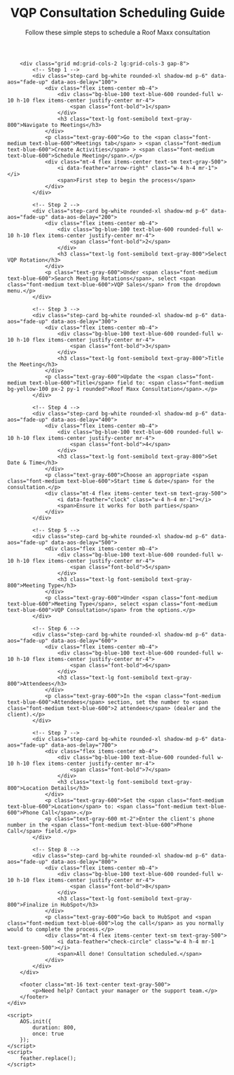 <!DOCTYPE html>
<html lang="en">
<head>
    <meta charset="UTF-8">
    <meta name="viewport" content="width=device-width, initial-scale=1.0">
    <title>VQP Consultation Guide</title>
    <script src="https://cdn.tailwindcss.com"></script>
    <link href="https://unpkg.com/aos@2.3.1/dist/aos.css" rel="stylesheet">
    <script src="https://unpkg.com/aos@2.3.1/dist/aos.js"></script>
    <script src="https://unpkg.com/feather-icons"></script>
    <script src="https://cdn.jsdelivr.net/npm/feather-icons/dist/feather.min.js"></script>
    <style>
        .step-card {
            transition: all 0.3s ease;
        }
        .step-card:hover {
            transform: translateY(-5px);
            box-shadow: 0 20px 25px -5px rgba(0, 0, 0, 0.1), 0 10px 10px -5px rgba(0, 0, 0, 0.04);
        }
    </style>
</head>
<body class="bg-gray-50">
    <div class="container mx-auto px-4 py-12">
        <header class="text-center mb-16" data-aos="fade-down">
            <h1 class="text-4xl font-bold text-gray-800 mb-4">VQP Consultation Scheduling Guide</h1>
            <p class="text-xl text-gray-600 max-w-3xl mx-auto">Follow these simple steps to schedule a Roof Maxx consultation</p>
            <div class="mt-8">
                <i data-feather="calendar" class="w-16 h-16 text-blue-500 mx-auto"></i>
            </div>
        </header>

        <div class="grid md:grid-cols-2 lg:grid-cols-3 gap-8">
            <!-- Step 1 -->
            <div class="step-card bg-white rounded-xl shadow-md p-6" data-aos="fade-up" data-aos-delay="100">
                <div class="flex items-center mb-4">
                    <div class="bg-blue-100 text-blue-600 rounded-full w-10 h-10 flex items-center justify-center mr-4">
                        <span class="font-bold">1</span>
                    </div>
                    <h3 class="text-lg font-semibold text-gray-800">Navigate to Meetings</h3>
                </div>
                <p class="text-gray-600">Go to the <span class="font-medium text-blue-600">Meetings tab</span> > <span class="font-medium text-blue-600">Create Activities</span> > <span class="font-medium text-blue-600">Schedule Meeting</span>.</p>
                <div class="mt-4 flex items-center text-sm text-gray-500">
                    <i data-feather="arrow-right" class="w-4 h-4 mr-1"></i>
                    <span>First step to begin the process</span>
                </div>
            </div>

            <!-- Step 2 -->
            <div class="step-card bg-white rounded-xl shadow-md p-6" data-aos="fade-up" data-aos-delay="200">
                <div class="flex items-center mb-4">
                    <div class="bg-blue-100 text-blue-600 rounded-full w-10 h-10 flex items-center justify-center mr-4">
                        <span class="font-bold">2</span>
                    </div>
                    <h3 class="text-lg font-semibold text-gray-800">Select VQP Rotation</h3>
                </div>
                <p class="text-gray-600">Under <span class="font-medium text-blue-600">Search Meeting Rotations</span>, select <span class="font-medium text-blue-600">VQP Sales</span> from the dropdown menu.</p>
            </div>

            <!-- Step 3 -->
            <div class="step-card bg-white rounded-xl shadow-md p-6" data-aos="fade-up" data-aos-delay="300">
                <div class="flex items-center mb-4">
                    <div class="bg-blue-100 text-blue-600 rounded-full w-10 h-10 flex items-center justify-center mr-4">
                        <span class="font-bold">3</span>
                    </div>
                    <h3 class="text-lg font-semibold text-gray-800">Title the Meeting</h3>
                </div>
                <p class="text-gray-600">Update the <span class="font-medium text-blue-600">Title</span> field to: <span class="font-medium bg-yellow-100 px-2 py-1 rounded">Roof Maxx Consultation</span>.</p>
            </div>

            <!-- Step 4 -->
            <div class="step-card bg-white rounded-xl shadow-md p-6" data-aos="fade-up" data-aos-delay="400">
                <div class="flex items-center mb-4">
                    <div class="bg-blue-100 text-blue-600 rounded-full w-10 h-10 flex items-center justify-center mr-4">
                        <span class="font-bold">4</span>
                    </div>
                    <h3 class="text-lg font-semibold text-gray-800">Set Date & Time</h3>
                </div>
                <p class="text-gray-600">Choose an appropriate <span class="font-medium text-blue-600">Start time & date</span> for the consultation.</p>
                <div class="mt-4 flex items-center text-sm text-gray-500">
                    <i data-feather="clock" class="w-4 h-4 mr-1"></i>
                    <span>Ensure it works for both parties</span>
                </div>
            </div>

            <!-- Step 5 -->
            <div class="step-card bg-white rounded-xl shadow-md p-6" data-aos="fade-up" data-aos-delay="500">
                <div class="flex items-center mb-4">
                    <div class="bg-blue-100 text-blue-600 rounded-full w-10 h-10 flex items-center justify-center mr-4">
                        <span class="font-bold">5</span>
                    </div>
                    <h3 class="text-lg font-semibold text-gray-800">Meeting Type</h3>
                </div>
                <p class="text-gray-600">Under <span class="font-medium text-blue-600">Meeting Type</span>, select <span class="font-medium text-blue-600">VQP Consultation</span> from the options.</p>
            </div>

            <!-- Step 6 -->
            <div class="step-card bg-white rounded-xl shadow-md p-6" data-aos="fade-up" data-aos-delay="600">
                <div class="flex items-center mb-4">
                    <div class="bg-blue-100 text-blue-600 rounded-full w-10 h-10 flex items-center justify-center mr-4">
                        <span class="font-bold">6</span>
                    </div>
                    <h3 class="text-lg font-semibold text-gray-800">Attendees</h3>
                </div>
                <p class="text-gray-600">In the <span class="font-medium text-blue-600">Attendees</span> section, set the number to <span class="font-medium text-blue-600">2 attendees</span> (dealer and the client).</p>
            </div>

            <!-- Step 7 -->
            <div class="step-card bg-white rounded-xl shadow-md p-6" data-aos="fade-up" data-aos-delay="700">
                <div class="flex items-center mb-4">
                    <div class="bg-blue-100 text-blue-600 rounded-full w-10 h-10 flex items-center justify-center mr-4">
                        <span class="font-bold">7</span>
                    </div>
                    <h3 class="text-lg font-semibold text-gray-800">Location Details</h3>
                </div>
                <p class="text-gray-600">Set the <span class="font-medium text-blue-600">Location</span> to: <span class="font-medium text-blue-600">Phone Call</span>.</p>
                <p class="text-gray-600 mt-2">Enter the client's phone number in the <span class="font-medium text-blue-600">Phone Call</span> field.</p>
            </div>

            <!-- Step 8 -->
            <div class="step-card bg-white rounded-xl shadow-md p-6" data-aos="fade-up" data-aos-delay="800">
                <div class="flex items-center mb-4">
                    <div class="bg-blue-100 text-blue-600 rounded-full w-10 h-10 flex items-center justify-center mr-4">
                        <span class="font-bold">8</span>
                    </div>
                    <h3 class="text-lg font-semibold text-gray-800">Finalize in HubSpot</h3>
                </div>
                <p class="text-gray-600">Go back to HubSpot and <span class="font-medium text-blue-600">log the call</span> as you normally would to complete the process.</p>
                <div class="mt-4 flex items-center text-sm text-gray-500">
                    <i data-feather="check-circle" class="w-4 h-4 mr-1 text-green-500"></i>
                    <span>All done! Consultation scheduled.</span>
                </div>
            </div>
        </div>

        <footer class="mt-16 text-center text-gray-500">
            <p>Need help? Contact your manager or the support team.</p>
        </footer>
    </div>

    <script>
        AOS.init({
            duration: 800,
            once: true
        });
    </script>
    <script>
        feather.replace();
    </script>
</body>
</html>
